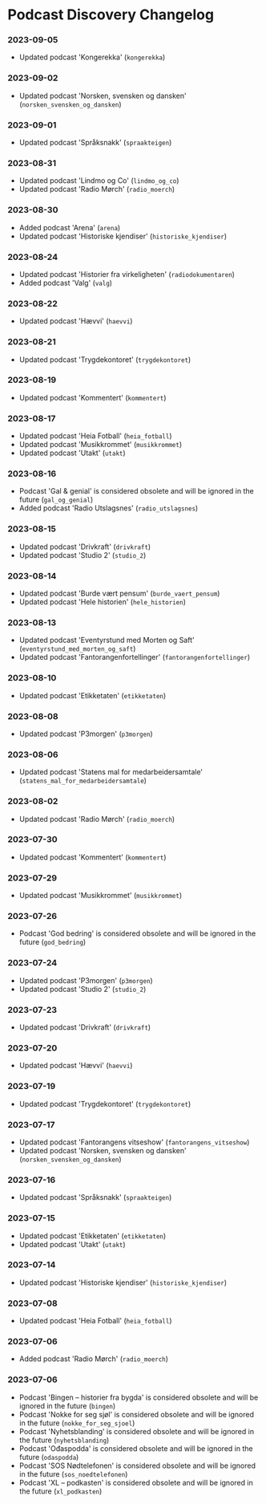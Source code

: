 # Podcast Discovery Changelog  
### 2023-09-05  
- Updated podcast 'Kongerekka' (`kongerekka`)  
### 2023-09-02  
- Updated podcast 'Norsken, svensken og dansken' (`norsken_svensken_og_dansken`)  
### 2023-09-01  
- Updated podcast 'Språksnakk' (`spraakteigen`)  
### 2023-08-31  
- Updated podcast 'Lindmo og Co' (`lindmo_og_co`)  
- Updated podcast 'Radio Mørch' (`radio_moerch`)  
### 2023-08-30  
- Added podcast 'Arena' (`arena`)  
- Updated podcast 'Historiske kjendiser' (`historiske_kjendiser`)  
### 2023-08-24  
- Updated podcast 'Historier fra virkeligheten' (`radiodokumentaren`)  
- Added podcast 'Valg' (`valg`)  
### 2023-08-22  
- Updated podcast 'Hævvi' (`haevvi`)  
### 2023-08-21  
- Updated podcast 'Trygdekontoret' (`trygdekontoret`)  
### 2023-08-19  
- Updated podcast 'Kommentert' (`kommentert`)  
### 2023-08-17  
- Updated podcast 'Heia Fotball' (`heia_fotball`)  
- Updated podcast 'Musikkrommet' (`musikkrommet`)  
- Updated podcast 'Utakt' (`utakt`)  
### 2023-08-16  
- Podcast 'Gal & genial' is considered obsolete and will be ignored in the future (`gal_og_genial`)  
- Added podcast 'Radio Utslagsnes' (`radio_utslagsnes`)  
### 2023-08-15  
- Updated podcast 'Drivkraft' (`drivkraft`)  
- Updated podcast 'Studio 2' (`studio_2`)  
### 2023-08-14  
- Updated podcast 'Burde vært pensum' (`burde_vaert_pensum`)  
- Updated podcast 'Hele historien' (`hele_historien`)  
### 2023-08-13  
- Updated podcast 'Eventyrstund med Morten og Saft' (`eventyrstund_med_morten_og_saft`)  
- Updated podcast 'Fantorangenfortellinger' (`fantorangenfortellinger`)  
### 2023-08-10  
- Updated podcast 'Etikketaten' (`etikketaten`)  
### 2023-08-08  
- Updated podcast 'P3morgen' (`p3morgen`)  
### 2023-08-06  
- Updated podcast 'Statens mal for medarbeidersamtale' (`statens_mal_for_medarbeidersamtale`)  
### 2023-08-02  
- Updated podcast 'Radio Mørch' (`radio_moerch`)  
### 2023-07-30  
- Updated podcast 'Kommentert' (`kommentert`)  
### 2023-07-29  
- Updated podcast 'Musikkrommet' (`musikkrommet`)  
### 2023-07-26  
- Podcast 'God bedring' is considered obsolete and will be ignored in the future (`god_bedring`)  
### 2023-07-24  
- Updated podcast 'P3morgen' (`p3morgen`)  
- Updated podcast 'Studio 2' (`studio_2`)  
### 2023-07-23  
- Updated podcast 'Drivkraft' (`drivkraft`)  
### 2023-07-20  
- Updated podcast 'Hævvi' (`haevvi`)  
### 2023-07-19  
- Updated podcast 'Trygdekontoret' (`trygdekontoret`)  
### 2023-07-17  
- Updated podcast 'Fantorangens vitseshow' (`fantorangens_vitseshow`)  
- Updated podcast 'Norsken, svensken og dansken' (`norsken_svensken_og_dansken`)  
### 2023-07-16  
- Updated podcast 'Språksnakk' (`spraakteigen`)  
### 2023-07-15  
- Updated podcast 'Etikketaten' (`etikketaten`)  
- Updated podcast 'Utakt' (`utakt`)  
### 2023-07-14  
- Updated podcast 'Historiske kjendiser' (`historiske_kjendiser`)  
### 2023-07-08  
- Updated podcast 'Heia Fotball' (`heia_fotball`)  
### 2023-07-06  
- Added podcast 'Radio Mørch' (`radio_moerch`)  
### 2023-07-06  
- Podcast 'Bingen – historier fra bygda' is considered obsolete and will be ignored in the future (`bingen`)  
- Podcast 'Nokke for seg sjøl' is considered obsolete and will be ignored in the future (`nokke_for_seg_sjoel`)  
- Podcast 'Nyhetsblanding' is considered obsolete and will be ignored in the future (`nyhetsblanding`)  
- Podcast 'Ođaspodda' is considered obsolete and will be ignored in the future (`odaspodda`)  
- Podcast 'SOS Nødtelefonen' is considered obsolete and will be ignored in the future (`sos_noedtelefonen`)  
- Podcast 'XL – podkasten' is considered obsolete and will be ignored in the future (`xl_podkasten`)  
